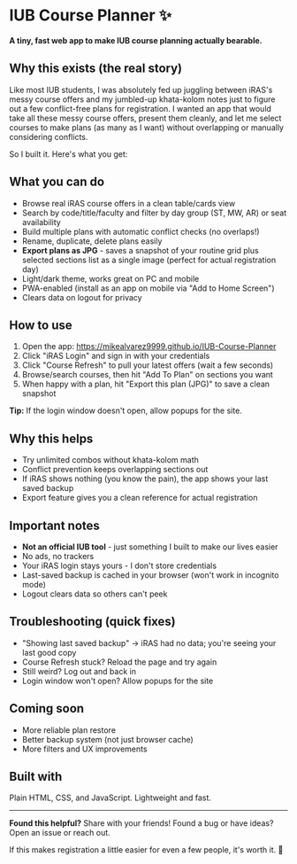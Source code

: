 # IUB Course Planner ✨

**A tiny, fast web app to make IUB course planning actually bearable.**

## Why this exists (the real story)

Like most IUB students, I was absolutely fed up juggling between iRAS's messy course offers and my jumbled-up khata-kolom notes just to figure out a few conflict-free plans for registration. I wanted an app that would take all these messy course offers, present them cleanly, and let me select courses to make plans (as many as I want) without overlapping or manually considering conflicts.

So I built it. Here's what you get:

## What you can do
- Browse real iRAS course offers in a clean table/cards view
- Search by code/title/faculty and filter by day group (ST, MW, AR) or seat availability  
- Build multiple plans with automatic conflict checks (no overlaps!)
- Rename, duplicate, delete plans easily
- **Export plans as JPG** - saves a snapshot of your routine grid plus selected sections list as a single image (perfect for actual registration day)
- Light/dark theme, works great on PC and mobile
- PWA-enabled (install as an app on mobile via "Add to Home Screen")
- Clears data on logout for privacy

## How to use
1. Open the app: https://mikealvarez9999.github.io/IUB-Course-Planner
2. Click "iRAS Login" and sign in with your credentials
3. Click "Course Refresh" to pull your latest offers (wait a few seconds)
4. Browse/search courses, then hit "Add To Plan" on sections you want
5. When happy with a plan, hit "Export this plan (JPG)" to save a clean snapshot

**Tip:** If the login window doesn't open, allow popups for the site.

## Why this helps
- Try unlimited combos without khata-kolom math
- Conflict prevention keeps overlapping sections out
- If iRAS shows nothing (you know the pain), the app shows your last saved backup
- Export feature gives you a clean reference for actual registration

## Important notes
- **Not an official IUB tool** - just something I built to make our lives easier
- No ads, no trackers
- Your iRAS login stays yours - I don't store credentials
- Last-saved backup is cached in your browser (won't work in incognito mode)
- Logout clears data so others can't peek

## Troubleshooting (quick fixes)
- "Showing last saved backup" → iRAS had no data; you're seeing your last good copy
- Course Refresh stuck? Reload the page and try again
- Still weird? Log out and back in
- Login window won't open? Allow popups for the site

## Coming soon
- More reliable plan restore 
- Better backup system (not just browser cache)
- More filters and UX improvements

## Built with
Plain HTML, CSS, and JavaScript. Lightweight and fast.

---

**Found this helpful?** Share with your friends! Found a bug or have ideas? Open an issue or reach out.

If this makes registration a little easier for even a few people, it's worth it. 💙